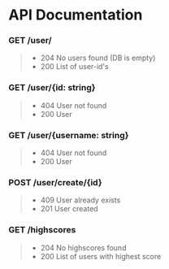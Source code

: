 # API Documentation

### GET /user/

> - 204 No users found (DB is empty)
> - 200 List of user-id's

### GET /user/{id: string}

> - 404 User not found
> - 200 User

### GET /user/{username: string}

> - 404 User not found
> - 200 User

### POST /user/create/{id}

> - 409 User already exists
> - 201 User created

### GET /highscores
> - 204 No highscores found 
> - 200 List of users with highest score
